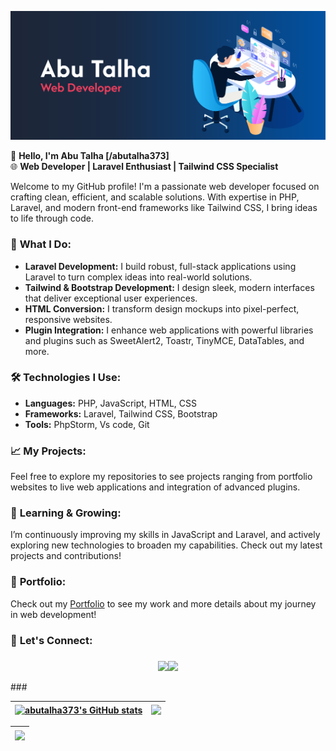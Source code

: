 ![github.com/abutalha373](https://raw.githubusercontent.com/abutalha373/abutalha373/main/bg.png )


👋 **Hello, I'm Abu Talha [/abutalha373]**  
🌐 **Web Developer | Laravel Enthusiast | Tailwind CSS Specialist**

Welcome to my GitHub profile! I'm a passionate web developer focused on crafting clean, efficient, and scalable solutions. With expertise in PHP, Laravel, and modern front-end frameworks like Tailwind CSS, I bring ideas to life through code. 

### 🌟 **What I Do:**
- **Laravel Development:** I build robust, full-stack applications using Laravel to turn complex ideas into real-world solutions.
- **Tailwind & Bootstrap Development:** I design sleek, modern interfaces that deliver exceptional user experiences.
- **HTML Conversion:** I transform design mockups into pixel-perfect, responsive websites.
- **Plugin Integration:** I enhance web applications with powerful libraries and plugins such as SweetAlert2, Toastr, TinyMCE, DataTables, and more.

### 🛠️ **Technologies I Use:**
- **Languages:** PHP, JavaScript, HTML, CSS
- **Frameworks:** Laravel, Tailwind CSS, Bootstrap
- **Tools:** PhpStorm, Vs code, Git

### 📈 **My Projects:**
Feel free to explore my repositories to see projects ranging from portfolio websites to live web applications and integration of advanced plugins.

### 🌱 **Learning & Growing:**
I’m continuously improving my skills in JavaScript and Laravel, and actively exploring new technologies to broaden my capabilities. Check out my latest projects and contributions!

### 🔗 **Portfolio:**
Check out my [Portfolio](https://talha373.netlify.app) to see my work and more details about my journey in web development!

### 🤝 **Let's Connect:**
###
<p align="center"> <a href="https://www.linkedin.com/in/abutalha373/" target="_blank"><img src="https://img.shields.io/badge/linkedin-0077B5.svg?style=for-the-badge&logo=linkedin&logoColor=white"/></a><a href="https://www.fiverr.com/abutalha373" target="_blank"><img src="https://img.shields.io/badge/fiverr-1ac16f.svg?style=for-the-badge&logo=fiverr&logoColor=white"/></a></p>
###


| <a href="https://github.com/abutalha373/github-readme-stats"><img align="center" src="https://github-readme-stats.vercel.app/api?username=abutalha373&show_icons=true&include_all_commits=true&theme=dark&hide_border=true" alt="abutalha373's GitHub stats" /></a> | <a href="https://github.com/abutalha373/github-readme-stats"><img align="center" src="https://github-readme-stats.vercel.app/api/top-langs/?username=abutalha373&layout=compact&theme=dark&hide_border=true" /></a> |
| ------------- | ------------- |

| <a href="https://github.com/abutalha373/github-readme-stats"><img align="center" src="https://github-readme-streak-stats.herokuapp.com/?user=abutalha373&layout=compact&theme=dark&hide_border=true" align="center" style="width: 100%"/></a> |
| ------------- |
  



<!--
**ABUTALHA373/ABUTALHA373** is a ✨ _special_ ✨ repository because its `README.md` (this file) appears on your GitHub profile.

Here are some ideas to get you started:

- 🔭 I’m currently working on ...
- 🌱 I’m currently learning ...
- 👯 I’m looking to collaborate on ...
- 🤔 I’m looking for help with ...
- 💬 Ask me about ...
- 📫 How to reach me: ...
- 😄 Pronouns: ...
- ⚡ Fun fact: ...
-->
